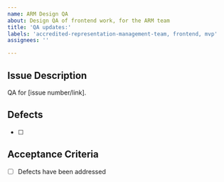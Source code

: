 ```yaml
---
name: ARM Design QA
about: Design QA of frontend work, for the ARM team
title: 'QA updates:'
labels: 'accredited-representation-management-team, frontend, mvp'
assignees: ''

---
```


## Issue Description
QA for [issue number/link].

## Defects
- [ ] 


## Acceptance Criteria
- [ ] Defects have been addressed
